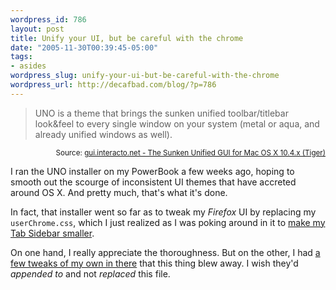 ```yaml
--- 
wordpress_id: 786
layout: post
title: Unify your UI, but be careful with the chrome
date: "2005-11-30T00:39:45-05:00"
tags: 
- asides
wordpress_slug: unify-your-ui-but-be-careful-with-the-chrome
wordpress_url: http://decafbad.com/blog/?p=786
---
```

<blockquote cite="http://gui.interacto.net/">UNO is a theme that brings the sunken unified toolbar/titlebar look&feel to every single window on your system (metal or aqua, and already unified windows as well).</blockquote>
<small style="text-align:right; display:block">Source: <a href="http://gui.interacto.net/">gui.interacto.net - The Sunken Unified GUI for Mac OS X 10.4.x (Tiger)</a></small>

I ran the UNO installer on my PowerBook a few weeks ago, hoping to smooth out the scourge of inconsistent UI themes that have accreted around OS X.  And pretty much, that's what it's done. 
 
In fact, that installer went so far as to tweak my *Firefox* UI by replacing my `userChrome.css`, which I just realized as I was poking around in it to [make my Tab Sidebar smaller][sm].

On one hand, I really appreciate the thoroughness.  But on the other, I had [a few tweaks of my own in there][own] that this thing blew away.  I wish they'd *appended to* and not *replaced* this file.

[sm]: http://decafbad.com/blog/2005/11/29/its-back-to-firefox-for-me#comment-2840
[own]: http://decafbad.com/blog/2005/09/29/ode-to-a-vertical-tab-strip-in-firefox
